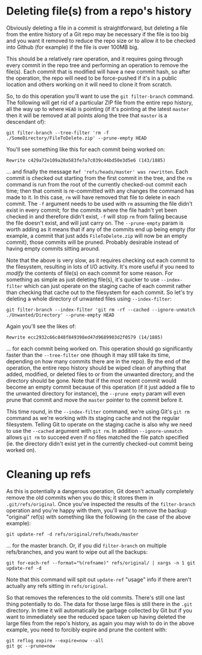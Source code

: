 # Deleting file(s) from a repo's history
Obviously deleting a file in a commit is straightforward, but deleting a file from the entire history of a Git repo may be necessary if the file is too big and you want it removed to reduce the repo size or to allow it to be checked into Github (for example) if the file is over 100MB big.

This should be a relatively rare operation, and it requires going through every commit in the repo tree and performing an operation to remove the file(s).  Each commit that is modified will have a new commit hash, so after the operation, the repo will need to be force-pushed if it's in a public location and others working on it will need to clone it from scratch.

So, to do this operation you'll want to use the `git filter-branch` command.  The following will get rid of a particular ZIP file from the entire repo history, all the way up to where `HEAD` is pointing (if it's pointing at the latest `master` then it will be removed at all points along the tree that `master` is a descendant of):

```
git filter-branch --tree-filter 'rm -f ./SomeDirectory/FileToDelete.zip' --prune-empty HEAD
```

You'll see something like this for each commit being worked on:

```
Rewrite c429a72e109a20a583fe7a7c039c44bd50e3d5e6 (143/1885)
```

... and finally the message `Ref 'refs/heads/master' was rewritten`.  Each commit is checked out starting from the first commit in the tree, and the `rm` command is run from the root of the currently checked-out commit each time; then that commit is re-committed with any changes the command has made to it.  In this case, `rm` will have removed that file to delete in each commit.  The `-f` argument needs to be used with `rm` assuming the file didn't exist in every commit; for the commits where the file hadn't yet been checked in and therefore didn't exist, `-f` will stop `rm` from failing because the file doesn't exist, and will just carry on.  The `--prune-empty` param is worth adding as it means that if any of the commits end up being empty (for example, a commit that just adds `FileToDelete.zip` will now be an empty commit), those commits will be pruned.  Probably desirable instead of having empty commits sitting around.

Note that the above is very slow, as it requires checking out each commit to the filesystem, resulting in lots of I/O activity.  It's more useful if you need to *modify* the contents of file(s) on each commit for some reason.  For something as simple as just deleting file(s), it's quicker to use `--index-filter` which can just operate on the staging cache of each commit rather than checking that cache out to the filesystem for each commit.  So let's try deleting a whole directory of unwanted files using `--index-filter`:

```
git filter-branch --index-filter 'git rm -rf --cached --ignore-unmatch ./Unwanted/Directory' --prune-empty HEAD
```

Again you'll see the likes of:

```
Rewrite ecc2932c66c848f849398ed47d9689903d2f0579 (14/1885)
```

... for each commit being worked on.  This operation should go significantly faster than the `--tree-filter` one (though it may still take its time, depending on how many commits there are in the repo).  By the end of the operation, the entire repo history should be wiped clean of anything that added, modified, or deleted files to or from the unwanted directory, and the directory should be gone.  Note that if the most recent commit would become an empty commit because of this operation (if it just added a file to the unwanted directory for instance), the `--prune empty` param will even prune that commit and move the `master` pointer to the commit before it.

This time round, in the `--index-filter` command, we're using Git's `git rm` command as we're working with its staging cache and not the regular filesystem.  Telling Git to operate on the staging cache is also why we need to use the `--cached` argument with `git rm`.  In addition `--ignore-unmatch` allows `git rm` to succeed even if no files matched the file patch specified (ie. the directory didn't exist yet in the currently checked-out commit being worked on).

# Cleaning up refs
As this is potentially a dangerous operation, Git doesn't actually completely remove the old commits when you do this; it stores them in `.git/refs/original`.  Once you've inspected the results of the `filter-branch` operation and you're happy with them, you'll want to remove the backup "original" ref(s) with something like the following (in the case of the above example):

```
git update-ref -d refs/original/refs/heads/master
```

... for the master branch.  Or, if you did `filter-branch` on multiple refs/branches, and you want to wipe out all the backups:

```
git for-each-ref --format="%(refname)" refs/original/ | xargs -n 1 git update-ref -d
```

Note that this command will spit out `update-ref` "usage" info if there aren't actually any refs sitting in `refs/original`.

So that removes the references to the old commits.  There's still one last thing potentially to do.  The data for those large files is still there in the `.git` directory.  In time it will automatically be garbage collected by Git but if you want to immediately see the reduced space taken up having deleted the large files from the repo's history, as again you may wish to do in the above example, you need to forcibly expire and prune the content with:

```
git reflog expire --expire=now --all
git gc --prune=now
```
